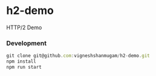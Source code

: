 # h2-demo

HTTP/2 Demo 

### Development

```js
git clone git@github.com:vigneshshanmugam/h2-demo.git
npm install
npm run start
```

